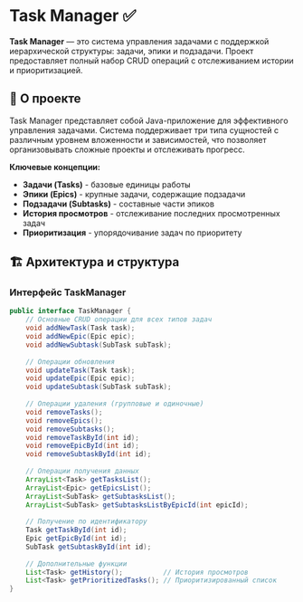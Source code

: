 # Task Manager ✅

**Task Manager** — это система управления задачами с поддержкой иерархической структуры: задачи, эпики и подзадачи. Проект предоставляет полный набор CRUD операций с отслеживанием истории и приоритизацией.

## 📖 О проекте

Task Manager представляет собой Java-приложение для эффективного управления задачами. Система поддерживает три типа сущностей с различным уровнем вложенности и зависимостей, что позволяет организовывать сложные проекты и отслеживать прогресс.

**Ключевые концепции:**
- **Задачи (Tasks)** - базовые единицы работы
- **Эпики (Epics)** - крупные задачи, содержащие подзадачи
- **Подзадачи (Subtasks)** - составные части эпиков
- **История просмотров** - отслеживание последних просмотренных задач
- **Приоритизация** - упорядочивание задач по приоритету

## 🏗 Архитектура и структура

### Интерфейс TaskManager
```java
public interface TaskManager {
    // Основные CRUD операции для всех типов задач
    void addNewTask(Task task);
    void addNewEpic(Epic epic);
    void addNewSubtask(SubTask subTask);
    
    // Операции обновления
    void updateTask(Task task);
    void updateEpic(Epic epic);
    void updateSubtask(SubTask subTask);
    
    // Операции удаления (групповые и одиночные)
    void removeTasks();
    void removeEpics();
    void removeSubtasks();
    void removeTaskById(int id);
    void removeEpicById(int id);
    void removeSubtaskById(int id);
    
    // Операции получения данных
    ArrayList<Task> getTasksList();
    ArrayList<Epic> getEpicsList();
    ArrayList<SubTask> getSubtasksList();
    ArrayList<SubTask> getSubtasksListByEpicId(int epicId);
    
    // Получение по идентификатору
    Task getTaskById(int id);
    Epic getEpicById(int id);
    SubTask getSubtaskById(int id);
    
    // Дополнительные функции
    List<Task> getHistory();          // История просмотров
    List<Task> getPrioritizedTasks(); // Приоритизированный список
}
```

